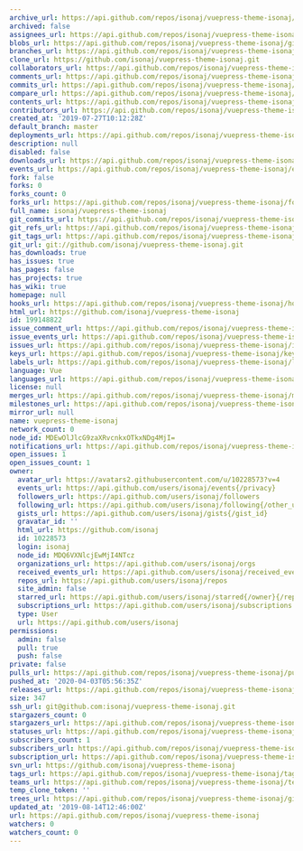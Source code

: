```yaml
---
archive_url: https://api.github.com/repos/isonaj/vuepress-theme-isonaj/{archive_format}{/ref}
archived: false
assignees_url: https://api.github.com/repos/isonaj/vuepress-theme-isonaj/assignees{/user}
blobs_url: https://api.github.com/repos/isonaj/vuepress-theme-isonaj/git/blobs{/sha}
branches_url: https://api.github.com/repos/isonaj/vuepress-theme-isonaj/branches{/branch}
clone_url: https://github.com/isonaj/vuepress-theme-isonaj.git
collaborators_url: https://api.github.com/repos/isonaj/vuepress-theme-isonaj/collaborators{/collaborator}
comments_url: https://api.github.com/repos/isonaj/vuepress-theme-isonaj/comments{/number}
commits_url: https://api.github.com/repos/isonaj/vuepress-theme-isonaj/commits{/sha}
compare_url: https://api.github.com/repos/isonaj/vuepress-theme-isonaj/compare/{base}...{head}
contents_url: https://api.github.com/repos/isonaj/vuepress-theme-isonaj/contents/{+path}
contributors_url: https://api.github.com/repos/isonaj/vuepress-theme-isonaj/contributors
created_at: '2019-07-27T10:12:28Z'
default_branch: master
deployments_url: https://api.github.com/repos/isonaj/vuepress-theme-isonaj/deployments
description: null
disabled: false
downloads_url: https://api.github.com/repos/isonaj/vuepress-theme-isonaj/downloads
events_url: https://api.github.com/repos/isonaj/vuepress-theme-isonaj/events
fork: false
forks: 0
forks_count: 0
forks_url: https://api.github.com/repos/isonaj/vuepress-theme-isonaj/forks
full_name: isonaj/vuepress-theme-isonaj
git_commits_url: https://api.github.com/repos/isonaj/vuepress-theme-isonaj/git/commits{/sha}
git_refs_url: https://api.github.com/repos/isonaj/vuepress-theme-isonaj/git/refs{/sha}
git_tags_url: https://api.github.com/repos/isonaj/vuepress-theme-isonaj/git/tags{/sha}
git_url: git://github.com/isonaj/vuepress-theme-isonaj.git
has_downloads: true
has_issues: true
has_pages: false
has_projects: true
has_wiki: true
homepage: null
hooks_url: https://api.github.com/repos/isonaj/vuepress-theme-isonaj/hooks
html_url: https://github.com/isonaj/vuepress-theme-isonaj
id: 199148822
issue_comment_url: https://api.github.com/repos/isonaj/vuepress-theme-isonaj/issues/comments{/number}
issue_events_url: https://api.github.com/repos/isonaj/vuepress-theme-isonaj/issues/events{/number}
issues_url: https://api.github.com/repos/isonaj/vuepress-theme-isonaj/issues{/number}
keys_url: https://api.github.com/repos/isonaj/vuepress-theme-isonaj/keys{/key_id}
labels_url: https://api.github.com/repos/isonaj/vuepress-theme-isonaj/labels{/name}
language: Vue
languages_url: https://api.github.com/repos/isonaj/vuepress-theme-isonaj/languages
license: null
merges_url: https://api.github.com/repos/isonaj/vuepress-theme-isonaj/merges
milestones_url: https://api.github.com/repos/isonaj/vuepress-theme-isonaj/milestones{/number}
mirror_url: null
name: vuepress-theme-isonaj
network_count: 0
node_id: MDEwOlJlcG9zaXRvcnkxOTkxNDg4MjI=
notifications_url: https://api.github.com/repos/isonaj/vuepress-theme-isonaj/notifications{?since,all,participating}
open_issues: 1
open_issues_count: 1
owner:
  avatar_url: https://avatars2.githubusercontent.com/u/10228573?v=4
  events_url: https://api.github.com/users/isonaj/events{/privacy}
  followers_url: https://api.github.com/users/isonaj/followers
  following_url: https://api.github.com/users/isonaj/following{/other_user}
  gists_url: https://api.github.com/users/isonaj/gists{/gist_id}
  gravatar_id: ''
  html_url: https://github.com/isonaj
  id: 10228573
  login: isonaj
  node_id: MDQ6VXNlcjEwMjI4NTcz
  organizations_url: https://api.github.com/users/isonaj/orgs
  received_events_url: https://api.github.com/users/isonaj/received_events
  repos_url: https://api.github.com/users/isonaj/repos
  site_admin: false
  starred_url: https://api.github.com/users/isonaj/starred{/owner}{/repo}
  subscriptions_url: https://api.github.com/users/isonaj/subscriptions
  type: User
  url: https://api.github.com/users/isonaj
permissions:
  admin: false
  pull: true
  push: false
private: false
pulls_url: https://api.github.com/repos/isonaj/vuepress-theme-isonaj/pulls{/number}
pushed_at: '2020-04-03T05:56:35Z'
releases_url: https://api.github.com/repos/isonaj/vuepress-theme-isonaj/releases{/id}
size: 347
ssh_url: git@github.com:isonaj/vuepress-theme-isonaj.git
stargazers_count: 0
stargazers_url: https://api.github.com/repos/isonaj/vuepress-theme-isonaj/stargazers
statuses_url: https://api.github.com/repos/isonaj/vuepress-theme-isonaj/statuses/{sha}
subscribers_count: 1
subscribers_url: https://api.github.com/repos/isonaj/vuepress-theme-isonaj/subscribers
subscription_url: https://api.github.com/repos/isonaj/vuepress-theme-isonaj/subscription
svn_url: https://github.com/isonaj/vuepress-theme-isonaj
tags_url: https://api.github.com/repos/isonaj/vuepress-theme-isonaj/tags
teams_url: https://api.github.com/repos/isonaj/vuepress-theme-isonaj/teams
temp_clone_token: ''
trees_url: https://api.github.com/repos/isonaj/vuepress-theme-isonaj/git/trees{/sha}
updated_at: '2019-08-14T12:46:00Z'
url: https://api.github.com/repos/isonaj/vuepress-theme-isonaj
watchers: 0
watchers_count: 0
---
```


